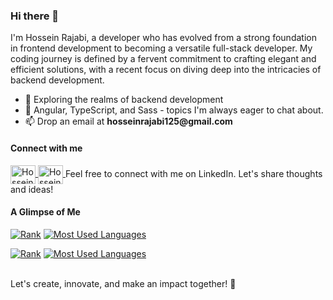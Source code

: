 ### Hi there 👋

<p>
I'm Hossein Rajabi, a developer who has evolved from a strong foundation in frontend development to becoming a versatile full-stack developer. My coding journey is defined by a fervent commitment to crafting elegant and efficient solutions, with a recent focus on diving deep into the intricacies of backend development.
</p>

<ul>
    <li>🔭 Exploring the realms of backend development</li>
    <li>💬 Angular, TypeScript, and Sass - topics I'm always eager to chat about.</li>
    <li>📫 Drop an email at <strong>hosseinrajabi125@gmail.com</strong></li>
</ul>

#### Connect with me

<a href="https://www.linkedin.com/in/hossein-rajabi/#gh-dark-mode-only" target="blank">
    <img align="center" src="https://github.com/hobert-rj/hobert-rj/assets/96938810/1199ef56-47e5-49f7-8e99-e30f22de2d68#gh-dark-mode-only" alt="Hossein Rajabi LinkedIn" height="30" width="40" />
</a>

<a href="https://www.linkedin.com/in/hossein-rajabi/#gh-light-mode-only" target="blank">
    <img align="center" src="https://github.com/hobert-rj/hobert-rj/assets/96938810/0e5a316e-255a-4ea6-a8f1-e4a1de0b5c29#gh-light-mode-only" alt="Hossein Rajabi LinkedIn" height="30" width="40" />
</a>
Feel free to connect with me on LinkedIn. Let's share thoughts and ideas!


#### A Glimpse of Me

[![Rank](https://github-readme-stats-blush-six-41.vercel.app/api?username=hobert-rj&show_icons=true&show=reviews&hide=issues&layout=compact&theme=dark)](https://github.com/hobert-rj#gh-dark-mode-only)
[![Most Used Languages](https://github-readme-stats-blush-six-41.vercel.app/api/top-langs/?username=hobert-rj&size_weight=0.5&count_weight=0.5&langs_count=10&hide_progress=true&theme=dark)](https://github.com/hobert-rj#gh-dark-mode-only)

[![Rank](https://github-readme-stats-blush-six-41.vercel.app/api?username=hobert-rj&show_icons=true&show=reviews&hide=issues&layout=compact&theme=default)](https://github.com/hobert-rj#gh-light-mode-only)
[![Most Used Languages](https://github-readme-stats-blush-six-41.vercel.app/api/top-langs/?username=hobert-rj&size_weight=0.5&count_weight=0.5&langs_count=10&hide_progress=true&theme=default)](https://github.com/hobert-rj#gh-light-mode-only)

<br>
Let's create, innovate, and make an impact together! 🚀
